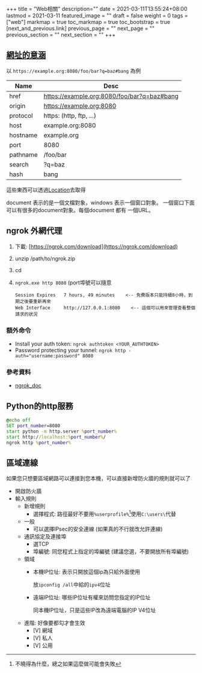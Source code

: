 +++
title = "Web相關"
description=""
date = 2021-03-11T13:55:24+08:00
lastmod = 2021-03-11
featured_image = ""
draft = false
weight = 0
tags = ["web"]
markmap = true
toc_markmap = true
toc_bootstrap = true
[next_and_previous.link]
  previous_page = ""
  next_page = ""
  previous_section = ""
  next_section = ""
+++

## [網址的意涵](https://developer.mozilla.org/en-US/docs/Web/API/Location#result)

以 ``https://example.org:8080/foo/bar?q=baz#bang`` 為例

| Name | Desc |
| ---- | ---- |
href     | https://example.org:8080/foo/bar?q=baz#bang
origin   | https://example.org:8080
protocol | https: (http, ftp, ...)
host     | example.org:8080
hostname | example.org
port     | 8080
pathname | /foo/bar
search   | ?q=baz
hash     | bang

這些東西可以透過[Location](https://developer.mozilla.org/en-US/docs/Web/API/Location#result)去取得

document 表示的是一個文檔對象，windows 表示一個窗口對象。
一個窗口下面可以有很多的document對象。每個document 都有 一個URL。



## ngrok 外網代理

1. 下載: [https://ngrok.com/download](https://ngrok.com/download)
2. unzip /path/to/ngrok.zip
3. cd
4. ``ngrok.exe http 8080``  (port埠號可以隨意

    ```
    Session Expires   7 hours, 49 minutes    <-- 免費版本只能持續8小時，到期之後要重新再來
    Web Interface     http://127.0.0.1:8080    <-- 這個可以用來管理查看整個請求的狀況
    ```

### 額外命令

- Install your auth token: ``ngrok authtoken <YOUR_AUTHTOKEN>``
- Password protecting your tunnel: ``ngrok http -auth="username:password" 8080``

### 參考資料

- [ngrok_doc](https://ngrok.com/docs)


## Python的http服務

```bat
@echo off
SET port_number=8080
start python -m http.server %port_number%
start http://localhost:%port_number%/
ngrok http %port_number%
```


## 區域連線

如果您只想要區域網路可以連接到您本機，可以直接新增防火牆的規則就可以了

- 開啟防火牆
- 輸入規則
    - 新增規則
        - 選擇程式: 路徑最好不要用`%userprofile%`[^absPath]使用`C:\users\`代替
    - 一般
        - 可以選擇IPsec的安全連線 (如果真的不行就改允許連線)
    - 通訊協定及連接埠
        - 選TCP
        - 埠編號: 同您程式上指定的埠編號 (建議您選，不要開放所有埠編號)
    - 領域
        - 本機IP位址: 表示只開放這個ip為只給外面使用

            放`ipconfig /all`中給的`ipv4`位址
        - 遠端IP位址: 哪些IP位址有權來訪問您指定的IP位址

            同本機IP位址，只是這些IP改為遠端電腦的IP V4位址
    - 進階: 好像要都勾才會生效
        - [V] 網域
        - [V] 私人
        - [V] 公用

[^absPath]: 不曉得為什麼，總之如果這麼做可能會失敗
